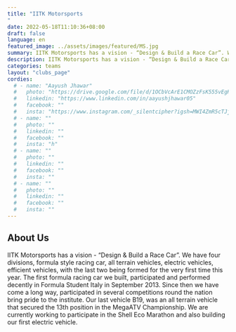 ```yaml
---
title: "IITK Motorsports
"
date: 2022-05-18T11:10:36+08:00
draft: false
language: en
featured_image: ../assets/images/featured/MS.jpg
summary: IITK Motorsports has a vision - “Design & Build a Race Car”. We have four divisions, formula style racing car, all terrain vehicles, electric vehicles, efficient vehicles, with the last two being formed for the very first time this year. The first formula racing car we built, participated and performed decently in Formula Student Italy in September 2013.
description: IITK Motorsports has a vision - “Design & Build a Race Car”. We have four divisions, formula style racing car, all terrain vehicles, electric vehicles, efficient vehicles, with the last two being formed for the very first time this year. The first formula racing car we built, participated and performed decently in Formula Student Italy in September 2013.
categories: teams
layout: "clubs_page"
cordies:
  # - name: "Aayush Jhawar"
  #   photo: "https://drive.google.com/file/d/1OCbVcArE1CMOZzFsK555vEgRmu6Rta06/view?usp=sharing"
  #   linkedin: "https://www.linkedin.com/in/aayushjhawar05"
  #   facebook: ""
  #   insta: "https://www.instagram.com/_silentcipher?igsh=MWI4ZmR5cTJjbDN1Zw=="
  # - name: ""
  #   photo: ""
  #   linkedin: ""
  #   facebook: ""
  #   insta: "h"
  # - name: ""
  #   photo: ""
  #   linkedin: ""
  #   facebook: ""
  #   insta: ""
  # - name: ""
  #   photo: ""
  #   linkedin: ""
  #   facebook: ""
  #   insta: ""
---
```

## About Us
IITK Motorsports has a vision - “Design & Build a Race Car”. We have four divisions, formula style racing car, all terrain vehicles, electric vehicles, efficient vehicles, with the last two being formed for the very first time this year. The first formula racing car we built, participated and performed decently in Formula Student Italy in September 2013. Since then we have come a long way, participated in several competitions round the nation bring pride to the institute. Our last vehicle B19, was an all terrain vehicle that secured the 13th position in the MegaATV Championship. We are currently working to participate in the Shell Eco Marathon and also building our first electric vehicle.

